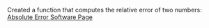 
Created a function that computes the relative error of two numbers:
[Absolute Error Software Page](https://emilyblackb.github.io/math5610/Software_Manual/RelativeError)
